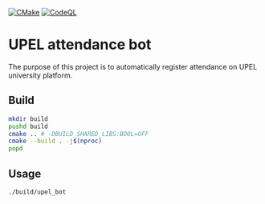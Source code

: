 [![CMake](https://github.com/tadeuszk733/upel_attendance_bot/actions/workflows/cmake.yml/badge.svg)](https://github.com/tadeuszk733/upel_attendance_bot/actions/workflows/cmake.yml) 
[![CodeQL](https://github.com/tadeuszk733/upel_attendance_bot/actions/workflows/codeql.yml/badge.svg)](https://github.com/tadeuszk733/upel_attendance_bot/actions/workflows/codeql.yml)
# UPEL attendance bot
The purpose of this project is to automatically register attendance on UPEL university platform.

## Build
```bash
mkdir build
pushd build
cmake .. # -DBUILD_SHARED_LIBS:BOOL=OFF
cmake --build . -j$(nproc)
popd
```

## Usage
```bash
./build/upel_bot
```

